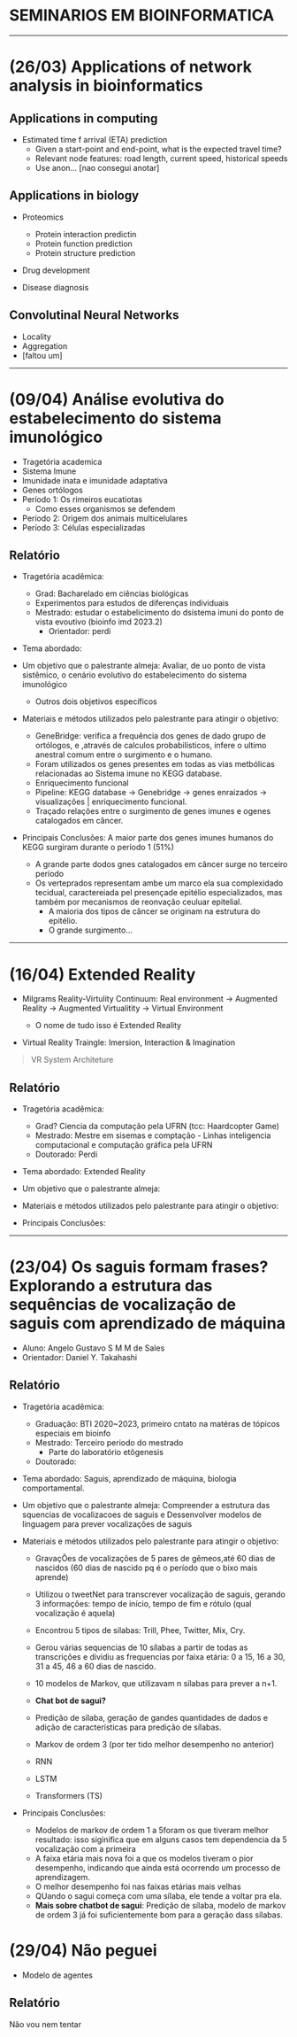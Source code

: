 # SEMINARIOS EM BIOINFORMATICA
---

# (26/03) Applications of network analysis in bioinformatics

## Applications in computing

- Estimated time f arrival (ETA) prediction
    - Given a start-point and end-point, what is the expected travel time?
    - Relevant node features: road length, current speed, historical speeds
    - Use anon... [nao consegui anotar]

## Applications in biology
- Proteomics
    - Protein interaction predictin
    - Protein function prediction
    - Protein structure prediction

- Drug development
- Disease diagnosis

## Convolutinal Neural Networks

- Locality
- Aggregation
- [faltou um]

---
# (09/04) Análise evolutiva do estabelecimento do sistema imunológico

- Tragetória academica
- Sistema Imune
- Imunidade inata e imunidade adaptativa
- Genes ortólogos
- Período 1: Os rimeiros eucatiotas
    - Como esses organismos se defendem
- Período 2: Origem dos animais multicelulares
- Período 3: Células especializadas

## Relatório

- Tragetória acadêmica:
    - Grad: Bacharelado em ciências biológicas
    - Experimentos para estudos de diferenças individuais
    - Mestrado: estudar o estabelicimento do dsistema imuni do ponto de vista evoutivo (bioinfo imd 2023.2)
        - Orientador: perdi

- Tema abordado: 

- Um objetivo que o palestrante almeja: Avaliar, de uo ponto de vista sistêmico, o cenário evolutivo do estabelecimento do sistema imunológico
    - Outros dois objetivos específicos

- Materiais e métodos utilizados pelo palestrante para atingir o objetivo:
    - GeneBridge: verifica a frequência dos genes de dado grupo de ortólogos, e ,através de calculos probabilisticos, infere o ultimo anestral comum entre o surgimento e o humano.
    - Foram utilizados os genes presentes em todas as vias metbólicas relacionadas ao Sistema imune no KEGG database.
    - Enriquecimento funcional
    - Pipeline: KEGG database -> Genebridge -> genes enraizados -> visualizações | enriquecimento funcional.
    - Traçado relações entre o surgimento de genes imunes e ogenes catalogados em câncer.

- Principais Conclusões: A maior parte dos genes imunes humanos do KEGG surgiram durante o período 1 (51%)
    - A grande parte dodos gnes catalogados em câncer surge no terceiro período
    - Os verteprados representam ambe um marco ela sua complexidado tecidual, caractereiada pel presençade epitélio especializados, mas também por mecanismos de reonvação ceuluar epitelial.
        - A maioria dos tipos de câncer se originam na estrutura do epitélio. 
        - O grande surgimento...

---
# (16/04) Extended Reality

- Milgrams Reality-Virtulity Continuum: Real environment -> Augmented Reality -> Augmented Virtualitity -> Virtual Environment
    - O nome de tudo isso é Extended Reality

- Virtual Reality Traingle: Imersion, Interaction & Imagination

> VR System Architeture

## Relatório

- Tragetória acadêmica:
    - Grad? Ciencia da computação pela UFRN (tcc: Haardcopter Game)
    - Mestrado: Mestre em sisemas e comptação - Linhas inteligencia computacional e computação gráfica pela UFRN
    - Doutorado: Perdi

- Tema abordado: Extended Reality

- Um objetivo que o palestrante almeja: 

- Materiais e métodos utilizados pelo palestrante para atingir o objetivo:

- Principais Conclusões:

--- 
# (23/04) Os saguis formam frases? Explorando a estrutura das sequências de vocalização de saguis com aprendizado de máquina

- Aluno: Angelo Gustavo S M M de Sales
- Orientador: Daniel Y. Takahashi

## Relatório

- Tragetória acadêmica:
    - Graduação: BTI 2020~2023, primeiro cntato na matéras de tópicos especiais em bioinfo 
    - Mestrado: Terceiro periodo do mestrado
        - Parte do laboratório etôgenesis
    - Doutorado: 

- Tema abordado: Saguis, aprendizado de máquina, biologia comportamental.

- Um objetivo que o palestrante almeja: Compreender a estrutura das squencias de vocalizacoes de saguis e Dessenvolver modelos de linguagem para prever vocalizações de saguis

- Materiais e métodos utilizados pelo palestrante para atingir o objetivo: 
    - GravaçÕes de vocalizações de 5 pares de gêmeos,até 60 dias de nascidos (60 dias de nascido pq é o período que o bixo mais aprende)
    - Utilizou o tweetNet para transcrever vocalização de saguis, gerando 3 informações: tempo de início, tempo de fim e rótulo (qual vocalização é aquela)
    - Encontrou 5 tipos de sílabas: Trill, Phee, Twitter, Mix, Cry.
    - Gerou várias sequencias de 10 sílabas a partir de todas as transcrições e dividiu as frequencias por faixa etária: 0 a 15, 16 a 30, 31 a 45, 46 a 60 dias de nascido.
    - 10 modelos de Markov, que utilizavam n sílabas para prever a n+1.

    - **Chat bot de sagui?**
    - Predição de sílaba, geração de gandes quantidades de dados e adição de características para predição de sílabas.
    - Markov de ordem 3 (por ter tido melhor desempenho no anterior)
    - RNN
    - LSTM
    - Transformers (TS)
    
- Principais Conclusões:
    - Modelos de markov de ordem 1 a 5foram os que tiveram melhor resultado: isso siginifica que em alguns casos tem dependencia da 5 vocalização com a primeira
    - A faixa etária mais nova foi a  que os modelos tiveram o pior desempenho, indicando que ainda está ocorrendo um processo de aprendizagem.
    - O melhor desempenho foi nas faixas etárias mais velhas
    - QUando o sagui começa com uma sílaba, ele tende a voltar pra ela.
    - **Mais sobre chatbot de sagui**: Predição de sílaba, modelo de markov de ordem 3 já foi suficientemente bom para a geração dass sílabas.

# (29/04) Não peguei

- Modelo de agentes

## Relatório

Não vou nem tentar
